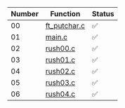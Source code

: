 | Number | Function    | Status  |
|--------|-------------|---------|
| 00     | [ft_putchar.c](ex00/ft_putchar.c)  | ✅       |
| 01     | [main.c](ex00/main.c) | ✅       |
| 02     | [rush00.c](ex00/rush00.c)  | ✅       |
| 03     | [rush01.c](ex00/rush01.c)  | ✅       |
| 04     | [rush02.c](ex00/rush02.c)  | ✅       |
| 05     | [rush03.c](ex00/rush03.c)   | ✅       |
| 06     | [rush04.c](ex00/rush04.c)   | ✅       |
